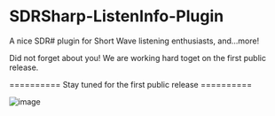 # SDRSharp-ListenInfo-Plugin

A nice SDR# plugin for Short Wave listening enthusiasts, and...more!


Did not forget about you! We are working hard toget on the first public release.

========== Stay tuned for the first public release ==========

![image](https://user-images.githubusercontent.com/47506878/170727372-9830e6eb-a40f-40e0-976a-bcd7d23eecb8.png)
